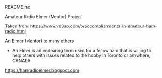 README.md 

Amateur Radio Elmer (Mentor) Project

Taken from:   https://www.ve3sp.com/p/accomplishments-in-amateur-ham-radio.html

An Elmer (Mentor) to many others 
- An Elmer is an endearing term used for a fellow ham that is willing to help others with issues related to the hobby in Toronto or anywhere, CANADA

https://hamradioelmer.blogspot.com

